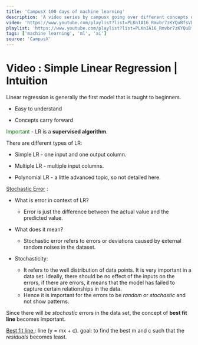 ```yaml
---
title: 'CampusX 100 days of machine learning'
description: 'A video series by campusx going over different concepts of machine learning.'
video: 'https://www.youtube.com/playlist?list=PLKnIA16_Rmvbr7zKYQuBfsVkjoLcJgxHH'
playlist: 'https://www.youtube.com/playlist?list=PLKnIA16_Rmvbr7zKYQuBfsVkjoLcJgxHH'
tags: ['machine learning', 'ml', 'ai']
source: 'CampusX'
---
```


# Video : Simple Linear Regression | Intuition

Linear regression is generally the first model that is taught to beginners.

- Easy to understand

- Concepts carry forward

<span style="color:green">Important </span>- LR is a **supervised algorithm**.

There are different types of LR:

- Simple LR - one input and one output column.

- Multiple LR - multiple input columns.

- Polynomial LR - a little advanced topic, so not detailed here.

<u>Stochastic Error</u> : 

- What is error in context of LR?
  
  - Error is just the difference between the actual value and the predicted value.

- What does it mean?
  
  - Stochastic error refers to errors or deviations caused by external random noises in the dataset.

- Stochasticity:
  
  - It refers to the well distribution of data points. It is very important in a data set. Ideally, there should be no effect of the inputs on the errors, if there are errors, it means that the model has failed to capture certain relationships in the data.
  - Hence it is important for the errors to be *random* or *stochastic* and not show patterns.

Since there will be *stochastic* errors in the data set, the concept of **best fit line** becomes important.

<u>Best fit line </u> : line (y = mx + c). goal: to find the best m and c such that the *residuals* becomes least.
